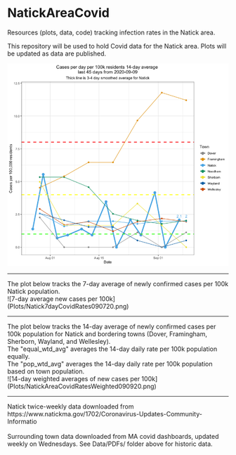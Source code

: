 # NatickAreaCovid
Resources (plots, data, code) tracking infection rates in the Natick area.

This repository will be used to hold Covid data for the Natick area. Plots will be updated as data are published. <br>

![most recent plot of cases per 100k](Plots/NatickAreaCovidRates090920.png)

<hr>
The plot below tracks the 7-day average of newly confirmed cases per 100k Natick population. <br>
![7-day average new cases per 100k](Plots/Natick7dayCovidRates090720.png)

<hr>
The plot below tracks the 14-day average of newly confirmed cases per 100k population for Natick and bordering towns (Dover, Framingham, Sherborn, Wayland, and Wellesley). <br>
The "equal_wtd_avg" averages the 14-day daily rate per 100k population equally. <br>
The "pop_wtd_avg" averages the 14-day daily rate per 100k population based on town population. <br>
![14-day weighted averages of new cases per 100k](Plots/NatickAreaCovidRatesWeighted090920.png)

<hr>
Natick twice-weekly data downloaded from https://www.natickma.gov/1702/Coronavirus-Updates-Community-Informatio 
<br><br>
Surrounding town data downloaded from MA covid dashboards, updated weekly on Wednesdays. See Data/PDFs/ folder above for historic data.
